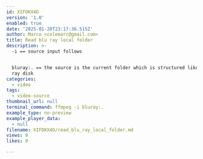 ```yaml
---
id: XIFDKX4D
version: '1.0'
enabled: true
date: '2025-01-20T23:17:36.515Z'
author: Marco <colemarc@gmail.com>
title: Read blu ray local folder
description: >-
  -i == source input follows


  bluray:. == the source is the current folder which is structured like a blu
  ray disk
categories:
  - video
tags:
  - video-source
thumbnail_url: null
terminal_command: ffmpeg -i bluray:.
example_type: no-preview
example_player_data:
  - null
filename: XIFDKX4D/read_blu_ray_local_folder.md
views: 0
likes: 0

---
```

